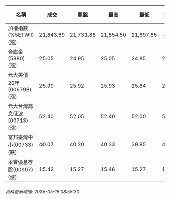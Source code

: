 | 名稱 | 成交 | 開盤 | 最高 | 最低 | 均價 | 成交金額(億) | 昨收 | 漲跌幅 | 漲跌 | 總量 | 昨量 | 振幅 |
| -------- | -------- | -------- | -------- |-------- | -------- | -------- |-------- |-------- |-------- | -------- | -------- |-------- |
|加權指數(%5ETWII) (漲)|21,843.69|21,731.88|21,854.50|21,697.85|-|3,434.93|21,730.25|0.52%|113.44|6,507,721|0|0.72%|
|合庫金(5880) (漲)|25.05|24.95|25.05|24.85|24.99|1.92|24.95|0.40%|0.10|7,694|5,831|0.80%|
|元大美債20年(00679B) (漲)|25.90|25.92|25.93|25.84|25.88|8.07|25.60|1.17%|0.30|31,176|57,973|0.35%|
|元大台灣高息低波(00713) (漲)|52.40|52.05|52.40|52.00|52.27|4.71|52.05|0.67%|0.35|9,004|8,886|0.77%|
|富邦臺灣中小(00733) (跌)|40.07|40.20|40.33|39.85|40.10|0.422|40.20|0.32%|0.13|1,051|1,637|1.19%|
|永豐優息存股(00907) (漲)|15.42|15.27|15.46|15.27|15.37|0.301|15.24|1.18%|0.18|1,955|1,562|1.25%|
###### 資料更新時間: 2025-05-18 08:58:30
